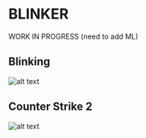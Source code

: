 # BLINKER

WORK IN PROGRESS (need to add ML)

## Blinking

![alt text](misc/demo1.gif)

## Counter Strike 2

![alt text](misc/M4.gif)

